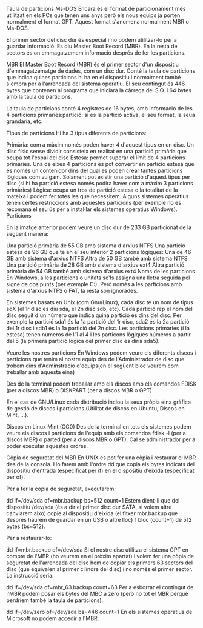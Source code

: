 Taula de particions Ms-DOS
Encara és el format de particionament més utilitzat en els PCs que tenen uns anys però els nous equips ja porten normalment el format GPT. Aquest format s'anomena normalment MBR o Ms-DOS.

El primer sector del disc dur és especial i no podem utilitzar-lo per a guardar informació. Es diu Master Boot Record (MBR). En la resta de sectors és on emmagatzemem informació després de fer les particions.

MBR
El Master Boot Record (MBR) és el primer sector d'un dispositiu d'emmagatzematge de dades, com un disc dur. Conté la taula de particions que indica quines particions hi ha en el dispositiu i normalment també s'empra per a l'arrencada del sistema operatiu. El seu contingut és 446 bytes que contenen al programa que iniciarà la càrrega del S.O. i 64 bytes amb la taula de particions.



La taula de particions conté 4 registres de 16 bytes, amb informació de les 4 particions primàries:partició: si és la partició activa, el seu format, la seua grandària, etc.

Tipus de particions
Hi ha 3 tipus diferents de particions:

Primària: com a màxim només poden haver 4 d'aquest tipus en un disc. Un disc físic sense dividir consisteix en realitat en una partició primària que ocupa tot l'espai del disc
Estesa: permet superar el límit de 4 particions primàries. Una de eixes 4 particions es pot convertir en partició estesa que és només un contenidor dins del qual es poden crear tantes particions lògiques com vulgam. Solament pot existir una partició d'aquest tipus per disc (si hi ha partició estesa només podira haver com a màxim 3 particions primàries)
Lògica: ocupa un tros de partició estesa o la totalitat de la mateixa i podem fer totes les que necessitem. Alguns sistemes operatius tenen certes restriccions amb aquestes particions (per exemple no es recomana el seu ús per a instal·lar els sistemes operatius Windows).
Particions

En la imatge anterior podem veure un disc dur de 233 GB particionat de la següent manera:

Una partició primària de 55 GB amb sistema d'arxius NTFS
Una partició estesa de 96 GB que te en el seu interior 2 particions lògiques:
Una de 46 GB amb sistema d'arxius NTFS
Altra de 50 GB també amb sistema NTFS
Una partició primària de 28 GB amb sistema d'arxius ext4
Altra partició primària de 54 GB també amb sistema d'arxius ext4
Noms de les particions
En Windows, a les particions o unitats se'ls assigna una lletra seguida pel signe de dos punts (per exemple C:). Peró només a les particions amb sistema d'arxius NTFS o FAT, la resta són ignorades.

En sistemes basats en Unix (com Gnu/Linux), cada disc té un nom de tipus sdX (el 1r disc es diu sda, el 2n disc sdb, etc). Cada partició rep el nom del disc seguit d'un número que indica quina partició és dins del disc. Per exemple la partició sda1 és la 1a partició del 1r disc, sda2 és la 2a partició del 1r disc i sdb1 és la 1a partició del 2n disc. Les particions primàries (i la estesa) tenen números de l'1 al 4 i les particons lògiques números a partir del 5 (la primera partició lògica del primer disc es diria sda5).

Veure les nostres particions
En Windows podem veure els diferents discos i particions que tenim al nostre equip des de l'Administrador de disc que trobem dins d'Adminstracío d'equips(en el següent bloc veurem com treballar amb aquesta eina)



Des de la terminal podem treballar amb els discos amb els comandos FDISK (per a discos MBR) o DISKPART (per a discos MBR o GPT)

En el cas de GNU/Linux cada distribució inclou la seua pròpia eina gràfica de gestió de discos i particions (Utilitat de discos en Ubuntu, Discos en Mint, ...).


Discos en Linux Mint (CC0)
Des de la terminal en tots els sistemes podem veure els discos i particions de l'equip amb els comandos fdisk -l (per a discos MBR) o parted (per a discos MBR o GPT). Cal se administrador per a poder executar aquestes ordres.

Còpia de seguretat del MBR
En UNIX es pot fer una còpia i restaurar el MBR des de la consola. Ho farem amb l'ordre dd que copia els bytes indicats del dispositiu d'entrada (especificat per if) en el dispositiu d'eixida (especificat per of).

Per a fer la còpia de seguretat, executarem:

dd if=/dev/sda of=mbr.backup bs=512 count=1
Estem dient-li que del dispositiu /dev/sda (és a dir el primer disc dur SATA, si volem altre canviarem això) copie al dispositiu d'eixida (el fitxer mbr.backup que després haurem de guardar en un USB o altre lloc) 1 bloc (count=1) de 512 bytes (bs=512).

Per a restaurar-lo:

dd if=mbr.backup of=/dev/sda
Si el nostre disc utilitza el sistema GPT en compte de l'MBR (ho veurem en el pròxim apartat) i volem fer una còpia de seguretat de l'arrencada del disc hem de copiar els primers 63 sectors del disc (que equivalen al primer cilindre del disc) i no només el primer sector. La instrucció seria:

dd if=/dev/sda of=mbr_63.backup count=63
Per a esborrar el contingut de l'MBR podem posar els bytes del MBC a zero (però no tot el MBR perquè perdríem també la taula de particions).

dd if=/dev/zero of=/dev/sda bs=446 count=1
En els sistemes operatius de Microsoft no podem accedir a l'MBR.
